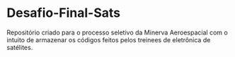 # Desafio-Final-Sats
Repositório criado para o processo seletivo da Minerva Aeroespacial com o intuito de armazenar os códigos feitos pelos treinees de eletrônica de satélites.
